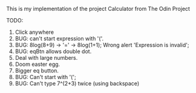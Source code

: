 This is my implementation of the project Calculator from The Odin Project

TODO:

1. Click anywhere
2. BUG: can't start expression with '('.
3. BUG: 8log(8+9) -> '=' -> 8log(1+1); Wrong alert 'Expression is invalid';
4. BUG: eqBtn allows double dot.
5. Deal with large numbers.
6. Doom easter egg.
7. Bigger eq button.
8. BUG: Can't start with '(';
9. BUG: Can't type 7^(2+3) twice (using backspace)
